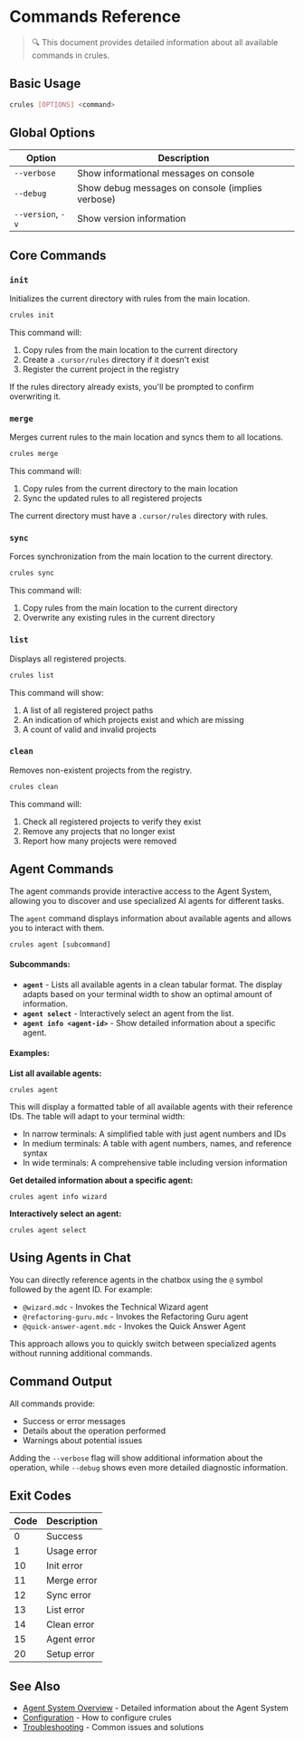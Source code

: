# Commands Reference

> 🔍 This document provides detailed information about all available commands in crules.

## Basic Usage

```bash
crules [OPTIONS] <command>
```

## Global Options

| Option | Description |
|--------|-------------|
| `--verbose` | Show informational messages on console |
| `--debug` | Show debug messages on console (implies verbose) |
| `--version`, `-v` | Show version information |

## Core Commands

### `init`

Initializes the current directory with rules from the main location.

```bash
crules init
```

This command will:
1. Copy rules from the main location to the current directory
2. Create a `.cursor/rules` directory if it doesn't exist
3. Register the current project in the registry

If the rules directory already exists, you'll be prompted to confirm overwriting it.

### `merge`

Merges current rules to the main location and syncs them to all locations.

```bash
crules merge
```

This command will:
1. Copy rules from the current directory to the main location
2. Sync the updated rules to all registered projects

The current directory must have a `.cursor/rules` directory with rules.

### `sync`

Forces synchronization from the main location to the current directory.

```bash
crules sync
```

This command will:
1. Copy rules from the main location to the current directory
2. Overwrite any existing rules in the current directory

### `list`

Displays all registered projects.

```bash
crules list
```

This command will show:
1. A list of all registered project paths
2. An indication of which projects exist and which are missing
3. A count of valid and invalid projects

### `clean`

Removes non-existent projects from the registry.

```bash
crules clean
```

This command will:
1. Check all registered projects to verify they exist
2. Remove any projects that no longer exist
3. Report how many projects were removed

## Agent Commands

The agent commands provide interactive access to the Agent System, allowing you to discover and use specialized AI agents for different tasks.

The `agent` command displays information about available agents and allows you to interact with them.

```
crules agent [subcommand]
```

#### Subcommands:

- **`agent`** - Lists all available agents in a clean tabular format. The display adapts based on your terminal width to show an optimal amount of information.
- **`agent select`** - Interactively select an agent from the list.
- **`agent info <agent-id>`** - Show detailed information about a specific agent.

#### Examples:

**List all available agents:**
```
crules agent
```

This will display a formatted table of all available agents with their reference IDs. The table will adapt to your terminal width:

- In narrow terminals: A simplified table with just agent numbers and IDs
- In medium terminals: A table with agent numbers, names, and reference syntax
- In wide terminals: A comprehensive table including version information

**Get detailed information about a specific agent:**
```
crules agent info wizard
```

**Interactively select an agent:**
```
crules agent select
```

## Using Agents in Chat

You can directly reference agents in the chatbox using the `@` symbol followed by the agent ID. For example:

- `@wizard.mdc` - Invokes the Technical Wizard agent
- `@refactoring-guru.mdc` - Invokes the Refactoring Guru agent
- `@quick-answer-agent.mdc` - Invokes the Quick Answer Agent

This approach allows you to quickly switch between specialized agents without running additional commands.

## Command Output

All commands provide:
- Success or error messages
- Details about the operation performed
- Warnings about potential issues

Adding the `--verbose` flag will show additional information about the operation, while `--debug` shows even more detailed diagnostic information.

## Exit Codes

| Code | Description |
|------|-------------|
| 0 | Success |
| 1 | Usage error |
| 10 | Init error |
| 11 | Merge error |
| 12 | Sync error |
| 13 | List error |
| 14 | Clean error |
| 15 | Agent error |
| 20 | Setup error |

## See Also

- [Agent System Overview](./agents.md) - Detailed information about the Agent System
- [Configuration](./configuration.md) - How to configure crules
- [Troubleshooting](./troubleshooting.md) - Common issues and solutions
